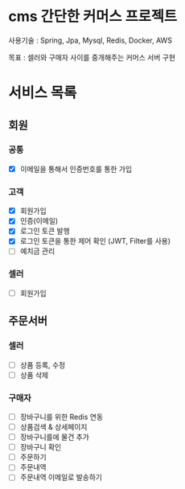 # cms 간단한 커머스 프로젝트

사용기술 : Spring, Jpa, Mysql, Redis, Docker, AWS

목표 : 셀러와 구매자 사이를 중개해주는 커머스 서버 구현

# 서비스 목록

## 회원

### 공통
 - [x] 이메일을 통해서 인증번호를 통한 가입

### 고객
 - [x] 회원가입 
 - [x] 인증(이메일)
 - [x] 로그인 토큰 발행
 - [x] 로그인 토큰을 통한 제어 확인 (JWT, Filter를 사용)
 - [ ] 예치금 관리

### 셀러
 - [ ] 회원가입

## 주문서버

### 셀러
 - [ ] 상품 등록, 수정
 - [ ] 상품 삭제

### 구매자
 - [ ] 장바구니를 위한 Redis 연동
 - [ ] 상품검색 & 상세페이지
 - [ ] 장바구니를에 물건 추가
 - [ ] 장바구니 확인
 - [ ] 주문하기
 - [ ] 주문내역
 - [ ] 주문내역 이메일로 발송하기
